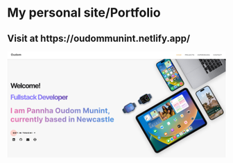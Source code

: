  <h1>
        My personal site/Portfolio
    </h1>
    <h2>
        Visit at https://oudommunint.netlify.app/
    </h2>
    <img src="Capture.png">
